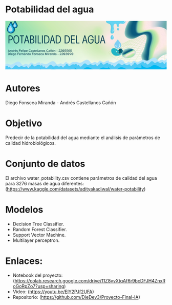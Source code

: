# Potabilidad del agua
![Image Alt](https://github.com/DieDev3/Proyecto-Final-IA/blob/main/Banner.jpeg?raw=true)

# Autores
Diego Fonscea Miranda -  Andrés Castellanos Cañón

# Objetivo
Predecir de la potabilidad del agua mediante el análisis de parámetros de calidad hidrobiológicos.

# Conjunto de datos
El archivo water_potability.csv contiene parámetros de calidad del agua para 3276 masas de agua diferentes: 
(https://www.kaggle.com/datasets/adityakadiwal/water-potability)

# Modelos
- Decision Tree Classifier.
- Random Forest Classifier.
- Support Vector Machine.
- Multilayer perceptron.

# Enlaces:
- Notebook del proyecto: (https://colab.research.google.com/drive/11Z8vvXtqAf6r9bcDFJH4ZnxRoGoRpZo7?usp=sharing)
- Vídeo: (https://youtu.be/ElY2PJf2UFA)
- Repositorio: (https://github.com/DieDev3/Proyecto-Final-IA)
